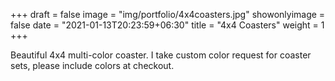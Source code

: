 +++
draft = false
image = "img/portfolio/4x4coasters.jpg"
showonlyimage = false
date = "2021-01-13T20:23:59+06:30"
title = "4x4 Coasters"
weight = 1
+++

Beautiful 4x4 multi-color coaster. I take custom color request for coaster sets, please include colors at checkout.

<div id='product-component-1617130479798'></div>
<script type="text/javascript">
<![CDATA[*/
(function () {
  var scriptURL = 'https://sdks.shopifycdn.com/buy-button/latest/buy-button-storefront.min.js';
  if (window.ShopifyBuy) {
    if (window.ShopifyBuy.UI) {
      ShopifyBuyInit();
    } else {
      loadScript();
    }
  } else {
    loadScript();
  }
  function loadScript() {
    var script = document.createElement('script');
    script.async = true;
    script.src = scriptURL;
    (document.getElementsByTagName('head')[0] || document.getElementsByTagName('body')[0]).appendChild(script);
    script.onload = ShopifyBuyInit;
  }
  function ShopifyBuyInit() {
    var client = ShopifyBuy.buildClient({
      domain: 'crafteriffic.myshopify.com',
      storefrontAccessToken: '5a2e6619bea7158de684fbe016915bee',
    });
    ShopifyBuy.UI.onReady(client).then(function (ui) {
      ui.createComponent('product', {
        id: '6671134294165',
        node: document.getElementById('product-component-1617130479798'),
        moneyFormat: '%24%7B%7Bamount%7D%7D',
        options: {
  "product": {
    "styles": {
      "product": {
        "@media (min-width: 601px)": {
          "max-width": "calc(25% - 20px)",
          "margin-left": "20px",
          "margin-bottom": "50px"
        }
      }
    },
    "text": {
      "button": "Add to cart"
    }
  },
  "productSet": {
    "styles": {
      "products": {
        "@media (min-width: 601px)": {
          "margin-left": "-20px"
        }
      }
    }
  },
  "modalProduct": {
    "contents": {
      "img": false,
      "imgWithCarousel": true,
      "button": false,
      "buttonWithQuantity": true
    },
    "styles": {
      "product": {
        "@media (min-width: 601px)": {
          "max-width": "100%",
          "margin-left": "0px",
          "margin-bottom": "0px"
        }
      }
    },
    "text": {
      "button": "Add to cart"
    }
  },
  "option": {},
  "cart": {
    "text": {
      "total": "Subtotal",
      "button": "Checkout"
    }
  },
  "toggle": {}
},
      });
    });
  }
})();
/*]]>
</script>

